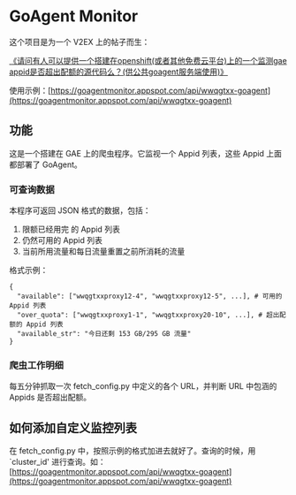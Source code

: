# GoAgent Monitor

这个项目是为一个 V2EX 上的帖子而生：

[《请问有人可以提供一个搭建在openshift(或者其他免费云平台)上的一个监测gae appid是否超出配额的源代码么？(供公共goagent服务端使用)》](http://www.v2ex.com/t/68495)

使用示例：[https://goagentmonitor.appspot.com/api/wwqgtxx-goagent](https://goagentmonitor.appspot.com/api/wwqgtxx-goagent)

## 功能

这是一个搭建在 GAE 上的爬虫程序。它监视一个 Appid 列表，这些 Appid 上面都部署了 GoAgent。

### 可查询数据

本程序可返回 JSON 格式的数据，包括：

1. 限额已经用完 的 Appid 列表
2. 仍然可用的 Appid 列表
3. 当前所用流量和每日流量重置之前所消耗的流量

格式示例：

    {
      "available": ["wwqgtxxproxy12-4", "wwqgtxxproxy12-5", ...], # 可用的 Appid 列表
      "over_quota": ["wwqgtxxproxy1-1", "wwqgtxxproxy20-10", ...], # 超出配额的 Appid 列表
      "available_str": "今日还剩 153 GB/295 GB 流量"
    }

### 爬虫工作明细

每五分钟抓取一次 fetch_config.py 中定义的各个 URL，并判断 URL 中包涵的 Appids 是否超出配额。

## 如何添加自定义监控列表

在 fetch\_config.py 中，按照示例的格式加进去就好了。查询的时候，用 `cluster_id' 进行查询。如： [https://goagentmonitor.appspot.com/api/wwqgtxx-goagent](https://goagentmonitor.appspot.com/api/wwqgtxx-goagent)

